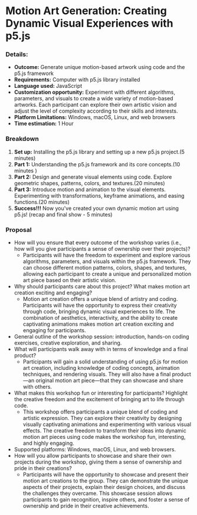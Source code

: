 # Motion Art Generation: Creating Dynamic Visual Experiences with p5.js

### Details:
- **Outcome:** Generate unique motion-based artwork using code and the p5.js framework
- **Requirements:** Computer with p5.js library installed
- **Language used:** JavaScript
- **Customization opportunity:** Experiment with different algorithms, parameters, and visuals to create a wide variety of motion-based artworks. Each participant can explore their own artistic vision and adjust the level of complexity according to their skills and interests.
- **Platform Limitations:** Windows, macOS, Linux, and web browsers
- **Time estimation:** 1 Hour

### Breakdown
1. **Set up:** Installing the p5.js library and setting up a new p5.js project.(5 minutes)
2. **Part 1:** Understanding the p5.js framework and its core concepts.(10 minutes )
3. **Part 2:** Design and generate visual elements using code. Explore geometric shapes, patterns, colors, and textures.(20 minutes)
4. **Part 3:** Introduce motion and animation to the visual elements. Experimenting with transformations, keyframe animations, and easing functions.(20 minutes)
5. **Success!!!** Now you've created your own dynamic motion art using p5.js! (recap and final show - 5 minutes)

### Proposal
- How will you ensure that every outcome of the workshop varies (i.e., how will you give participants a sense of ownership over their projects)?
  - Participants will have the freedom to experiment and explore various algorithms, parameters, and visuals within the p5.js framework. They can choose different motion patterns, colors, shapes, and textures, allowing each participant to create a unique and personalized motion art piece based on their artistic vision.
- Why should participants care about this project? What makes motion art creation exciting and engaging?
  - Motion art creation offers a unique blend of artistry and coding. Participants will have the opportunity to express their creativity through code, bringing dynamic visual experiences to life. The combination of aesthetics, interactivity, and the ability to create captivating animations makes motion art creation exciting and engaging for participants.
- General outline of the workshop session: introduction, hands-on coding exercises, creative exploration, and sharing.
- What will participants walk away with in terms of knowledge and a final product?
  - Participants will gain a solid understanding of using p5.js for motion art creation, including knowledge of coding concepts, animation techniques, and rendering visuals. They will also have a final product—an original motion art piece—that they can showcase and share with others.
- What makes this workshop fun or interesting for participants? Highlight the creative freedom and the excitement of bringing art to life through code.
  - This workshop offers participants a unique blend of coding and artistic expression. They can explore their creativity by designing visually captivating animations and experimenting with various visual effects. The creative freedom to transform their ideas into dynamic motion art pieces using code makes the workshop fun, interesting, and highly engaging.
- Supported platforms: Windows, macOS, Linux, and web browsers.
- How will you allow participants to showcase and share their own projects during the workshop, giving them a sense of ownership and pride in their creations?
  - Participants will have the opportunity to showcase and present their motion art creations to the group. They can demonstrate the unique aspects of their projects, explain their design choices, and discuss the challenges they overcame. This showcase session allows participants to gain recognition, inspire others, and foster a sense of ownership and pride in their creative achievements.

